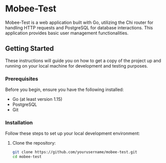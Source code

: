 # Mobee-Test

Mobee-Test is a web application built with Go, utilizing the Chi router for handling HTTP requests and PostgreSQL for database interactions. This application provides basic user management functionalities.

## Getting Started

These instructions will guide you on how to get a copy of the project up and running on your local machine for development and testing purposes.

### Prerequisites

Before you begin, ensure you have the following installed:
- Go (at least version 1.15)
- PostgreSQL
- Git

### Installation

Follow these steps to set up your local development environment:

1. Clone the repository:
   ```bash
   git clone https://github.com/yourusername/mobee-test.git
   cd mobee-test
